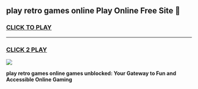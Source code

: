 
## play retro games online Play Online Free Site 👋
<h3>
<a href="https://download.freeplayer.one?title=play_retro_games_online&ref=21F">CLICK TO PLAY</a></h3>
<hr>

<h3>
<a href="https://download.freeplayer.one?title=play_retro_games_online&ref=21F">CLICK 2 PLAY</a>
  
</h3>

<a href="https://download.freeplayer.one?title=play_retro_games_online&ref=21F"><img src="https://cdnb.artstation.com/p/assets/images/images/032/539/853/original/anto-thomas-button-gif.gif"></a>


**play retro games online games unblocked: Your Gateway to Fun and Accessible Online Gaming**
